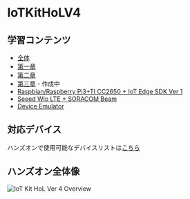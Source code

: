 # IoTKitHoLV4 
## 学習コンテンツ 
- [全体](https://1drv.ms/p/s!Aihe6QsTtyqct5NOzof1p8JH3XQdUQ)  
- [第一章](https://1drv.ms/p/s!Aihe6QsTtyqct5NQBGA32Y7fOV06hA)  
- [第二章](https://1drv.ms/p/s!Aihe6QsTtyqct5NPsPTykYx8VQ6aNw)  
- [第三章](https://1drv.ms/p/s!Aihe6QsTtyqct5dX4wrO9jbJ1L-30w) - 作成中 
- [Raspbian/Raspberry Pi3+TI CC2650 + IoT Edge SDK Ver 1](https://1drv.ms/p/s!Aihe6QsTtyqct5NNh7x8T_5g0zXQuw)  
- [Seeed Wio LTE + SORACOM Beam](https://www.slideshare.net/SeeedJP/iot-kit-seeed-wio-lte-soracom-beam-v41) 
- [Device Emulator](https://1drv.ms/p/s!Aihe6QsTtyqct-IS-ARyuLG9mNwWyQ)

## 対応デバイス 
ハンズオンで使用可能なデバイスリストは[こちら](./DeviceList.md) 

## ハンズオン全体像  
![IoT Kit HoL Ver 4 Overview](images/IoTKitHoLV4OV.png)
